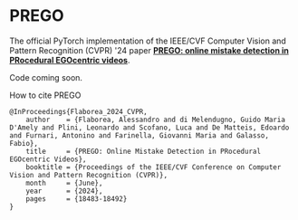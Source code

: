 # PREGO

The official PyTorch implementation of the IEEE/CVF Computer Vision and Pattern Recognition (CVPR) '24 paper **[PREGO: online mistake detection in PRocedural EGOcentric videos]([https://arxiv.org/abs/2404.01933](https://openaccess.thecvf.com/CVPR2024))**.

Code coming soon.

How to cite PREGO
```
@InProceedings{Flaborea_2024_CVPR,
    author    = {Flaborea, Alessandro and di Melendugno, Guido Maria D'Amely and Plini, Leonardo and Scofano, Luca and De Matteis, Edoardo and Furnari, Antonino and Farinella, Giovanni Maria and Galasso, Fabio},
    title     = {PREGO: Online Mistake Detection in PRocedural EGOcentric Videos},
    booktitle = {Proceedings of the IEEE/CVF Conference on Computer Vision and Pattern Recognition (CVPR)},
    month     = {June},
    year      = {2024},
    pages     = {18483-18492}
}
```

